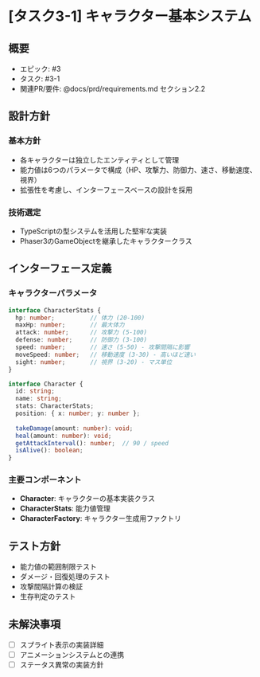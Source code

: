 # [タスク3-1] キャラクター基本システム

## 概要
- エピック: #3
- タスク: #3-1
- 関連PR/要件: @docs/prd/requirements.md セクション2.2

## 設計方針

### 基本方針
- 各キャラクターは独立したエンティティとして管理
- 能力値は6つのパラメータで構成（HP、攻撃力、防御力、速さ、移動速度、視界）
- 拡張性を考慮し、インターフェースベースの設計を採用

### 技術選定
- TypeScriptの型システムを活用した堅牢な実装
- Phaser3のGameObjectを継承したキャラクタークラス

## インターフェース定義

### キャラクターパラメータ
```typescript
interface CharacterStats {
  hp: number;          // 体力 (20-100)
  maxHp: number;       // 最大体力
  attack: number;      // 攻撃力 (5-100)
  defense: number;     // 防御力 (3-100)
  speed: number;       // 速さ (5-50) - 攻撃間隔に影響
  moveSpeed: number;   // 移動速度 (3-30) - 高いほど速い
  sight: number;       // 視界 (3-20) - マス単位
}

interface Character {
  id: string;
  name: string;
  stats: CharacterStats;
  position: { x: number; y: number };
  
  takeDamage(amount: number): void;
  heal(amount: number): void;
  getAttackInterval(): number;  // 90 / speed
  isAlive(): boolean;
}
```

### 主要コンポーネント
- **Character**: キャラクターの基本実装クラス
- **CharacterStats**: 能力値管理
- **CharacterFactory**: キャラクター生成用ファクトリ

## テスト方針
- 能力値の範囲制限テスト
- ダメージ・回復処理のテスト
- 攻撃間隔計算の検証
- 生存判定のテスト

## 未解決事項
- [ ] スプライト表示の実装詳細
- [ ] アニメーションシステムとの連携
- [ ] ステータス異常の実装方針